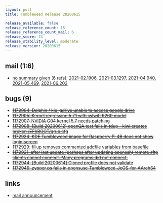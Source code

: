 ```yaml
---
layout: post
title: Tumbleweed Release 20200615

release_available: false
release_reference_count: 15
release_reference_count_mail: 6
release_score: 74
release_stability_level: moderate
release_version: 20200615
---
```


## mail (1:6)

- [no summary given](https://github.com/boombatower/tumbleweed-review/issues/10) (6 refs); [2021-02.1906](https://github.com/boombatower/tumbleweed-review/issues/10), [2021-03.1297](https://github.com/boombatower/tumbleweed-review/issues/10), [2021-04.940](https://github.com/boombatower/tumbleweed-review/issues/10), [2021-05.469](https://github.com/boombatower/tumbleweed-review/issues/10), [2021-06.203](https://github.com/boombatower/tumbleweed-review/issues/10)

## bugs (9)

<!--more-->

- ~~[1172904: Dolphin / kio-gdrive unable to access google drive](https://bugzilla.opensuse.org/show_bug.cgi?id=1172904)~~
- ~~[1172905: Kernel regression 5.7.1 with iwlwifi 9260 model](https://bugzilla.opensuse.org/show_bug.cgi?id=1172905)~~
- ~~[1172907: NVIDIA G04 kernel 5.7 needs patching](https://bugzilla.opensuse.org/show_bug.cgi?id=1172907)~~
- ~~[1172908: \[Build 20200612\] openQA test fails in tdup - kiwi creates broken /EFI/BOOT/grub.cfg](https://bugzilla.opensuse.org/show_bug.cgi?id=1172908)~~
- ~~[1172924: KDE Tumbleweed image for Raspberry Pi 4B does not show login screen](https://bugzilla.opensuse.org/show_bug.cgi?id=1172924)~~
- [1172929: fillup removes commented addfile variables from basefile](https://bugzilla.opensuse.org/show_bug.cgi?id=1172929)
- ~~[1172931: after last update (perhaps after updating openssh) remote sftp clients cannot connect. Many programs did not connect.](https://bugzilla.opensuse.org/show_bug.cgi?id=1172931)~~
- ~~[1172944: \[Build 20200614\] Cloned profile does not validate](https://bugzilla.opensuse.org/show_bug.cgi?id=1172944)~~
- ~~[1172946: zypper ps fails in opensuse-Tumbleweed-JeOS-for-AArch64](https://bugzilla.opensuse.org/show_bug.cgi?id=1172946)~~



## links

- [mail announcement](https://github.com/boombatower/tumbleweed-review/issues/10)
